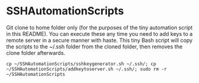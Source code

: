 # SSHAutomationScripts
Git clone to home folder only (for the purposes of the tiny automation script in this README).
You can execute these any time you need to add keys to a remote server in a secure manner with haste.
This tiny Bash script will copy the scripts to the ~/.ssh folder from the cloned folder, then removes the clone folder afterwards.

```cp ~/SSHAutomationScripts/sshkeygenerator.sh ~/.ssh/; cp ~/SSHAutomationScripts/addkeytoserver.sh ~/.ssh/; sudo rm -r ~/SSHAutomationScripts```
